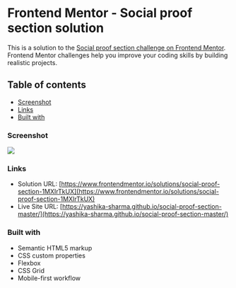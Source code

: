 # Frontend Mentor - Social proof section solution

This is a solution to the [Social proof section challenge on Frontend Mentor](https://www.frontendmentor.io/challenges/social-proof-section-6e0qTv_bA). Frontend Mentor challenges help you improve your coding skills by building realistic projects.

## Table of contents

- [Screenshot](#screenshot)
- [Links](#links)
- [Built with](#built-with)

### Screenshot

![](./screenshots)

### Links

- Solution URL: [https://www.frontendmentor.io/solutions/social-proof-section-1MXIrTkUX](https://www.frontendmentor.io/solutions/social-proof-section-1MXIrTkUX)
- Live Site URL: [https://yashika-sharma.github.io/social-proof-section-master/](https://yashika-sharma.github.io/social-proof-section-master/)

### Built with

- Semantic HTML5 markup
- CSS custom properties
- Flexbox
- CSS Grid
- Mobile-first workflow
